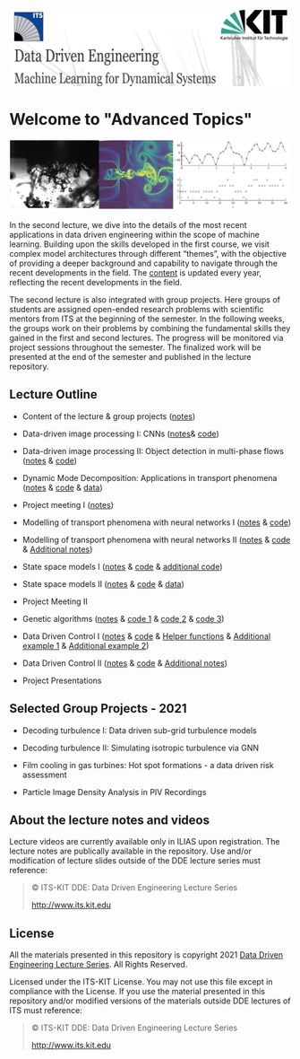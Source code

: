 [![banner](others/images/ml1.PNG)](https://www.its.kit.edu/Lehrveranstaltungen_DataDrivenEngineering_I.php)

# Welcome to "Advanced Topics"

[![image](others/images/ml2.png)](https://www.its.kit.edu/Lehrveranstaltungen_DataDrivenEngineering_II.php)

In the second lecture, we dive into the details of the most recent applications in data driven engineering within the scope of machine learning. Building upon the skills developed in the first course, we visit complex model architectures through different “themes”, with the objective of providing a deeper background and capability to navigate through the recent developments in the field. The [content](/DDE_II_Advanced_Topics/Lecture%20outline.pdf) is updated every year, reflecting the recent developments in the field.

The second lecture is also integrated with group projects. Here  groups of students are assigned open-ended research problems with scientific mentors from ITS at the beginning of the semester. In the following weeks, the groups work on their problems by combining the fundamental skills they gained in the first and second lectures. The progress will be monitored via project sessions throughout the semester. The finalized work will be presented at the end of the semester and published in the lecture repository.

## Lecture Outline

- Content of the lecture & group projects ([notes](/DDE_II_Advanced_Topics/Lecture%201/Lecture_1.pdf))

- Data-driven image processing I: CNNs ([notes](/DDE_II_Advanced_Topics/Lecture%202/Lecture_2.pdf)& [code](/DDE_II_Advanced_Topics/Lecture%202/Lecture_2.ipynb))

- Data-driven image processing II: Object detection in multi-phase flows ([notes](/DDE_II_Advanced_Topics/Lecture%203/Lecture_3.pdf) & [code](/DDE_II_Advanced_Topics/Lecture%203/Lecture_3.ipynb))

- Dynamic Mode Decomposition: Applications in transport phenomena ([notes](/DDE_II_Advanced_Topics/Lecture%204/Lecture_4.pdf) & [code](/DDE_II_Advanced_Topics/Lecture%204/Lecture_4.ipynb) & [data](/DDE_II_Advanced_Topics/Lecture%204/data.zip))

- Project meeting I ([notes](/DDE_II_Advanced_Topics/Lecture%205/Lecture_5.pdf))

- Modelling of transport phenomena with neural networks I ([notes](/DDE_II_Advanced_Topics/Lecture%206/Lecture_6.pdf) & [code](/DDE_II_Advanced_Topics/Lecture%206/Lecture_6.ipynb))

- Modelling of transport phenomena with neural networks II ([notes](/DDE_II_Advanced_Topics/Lecture%207/Lecture_7.pdf) & [code](/DDE_II_Advanced_Topics/Lecture%207/Lecture_7.ipynb) & [Additional notes](/DDE_II_Advanced_Topics/Lecture%207/additional_notes.ipynb))

- State space models I ([notes](/DDE_II_Advanced_Topics/Lecture%208/Lecture_8.pdf) & [code](/DDE_II_Advanced_Topics/Lecture%208/Lecture_8.ipynb) & [additional code](/DDE_II_Advanced_Topics/Lecture%208/plotting.py))

- State space models II ([notes](/DDE_II_Advanced_Topics/Lecture%209/Lecture_9.pdf) & [code](/DDE_II_Advanced_Topics/Lecture%209/Lecture_9.ipynb) & [data](/DDE_II_Advanced_Topics/Lecture%209/energy.csv))

- Project Meeting II 

- Genetic algorithms ([notes](/DDE_II_Advanced_Topics/Lecture%2010/Lecture_10.pdf) & [code 1](/DDE_II_Advanced_Topics/Lecture%2010/GA_I.ipynb) & [code 2](/DDE_II_Advanced_Topics/Lecture%2010/GA_II.ipynb) & [code 3](/DDE_II_Advanced_Topics/Lecture%2010/GA_III.ipynb))

- Data Driven Control I ([notes](/DDE_II_Advanced_Topics/Lecture%2011/Lecture_11.pdf) & [code](/DDE_II_Advanced_Topics/Lecture%2011/Lecture_11.ipynb) & [Helper functions](/DDE_II_Advanced_Topics/Lecture%2011/genetic.py) & [Additional example 1](/DDE_II_Advanced_Topics/Lecture%2011/example_4.py) & [Additional example 2](/DDE_II_Advanced_Topics/Lecture%2011/example_5.py))

- Data Driven Control II ([notes](/DDE_II_Advanced_Topics/Lecture%2012/Lecture_12.pdf) & [code](/DDE_II_Advanced_Topics/Lecture%2012/Lecture_12.ipynb) & [Additional notes](/DDE_II_Advanced_Topics/Lecture%2012/pid.txt)) 

- Project Presentations



## Selected Group Projects - 2021 

-  Decoding turbulence I: Data driven sub-grid turbulence models

-  Decoding turbulence II: Simulating isotropic turbulence via GNN

-  Film cooling in gas turbines: Hot spot formations - a data driven risk assessment

-  Particle Image Density Analysis in PIV Recordings


## About the lecture notes and videos

Lecture videos are currently available only in ILIAS upon registration. The lecture notes are publically available in the repository. Use and/or modification of lecture slides outside of the DDE lecture series must reference:

> © ITS-KIT DDE: Data Driven Engineering Lecture Series
>
> http://www.its.kit.edu

## License
All the materials presented in this repository is copyright 2021 [Data Driven Engineering Lecture Series](https://www.its.kit.edu/Lehrveranstaltungen_DataDrivenEngineering_I.php). All Rights Reserved.

Licensed under the ITS-KIT License. You may not use this file except in compliance with the License. If you use the material presented in this repository and/or modified versions of the materials outside DDE lectures of ITS must reference:

> © ITS-KIT DDE: Data Driven Engineering Lecture Series
>
> http://www.its.kit.edu
